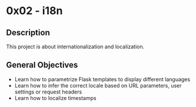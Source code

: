 # 0x02 - i18n

## Description

This project is about internationalization and localization.

## General Objectives

- Learn how to parametrize Flask templates to display different languages
- Learn how to infer the correct locale based on URL parameters, user settings or request headers
- Learn how to localize timestamps
